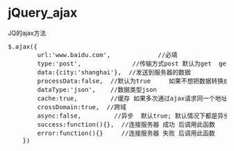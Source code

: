 # jQuery_ajax
JQ的ajax方法
<pre>
$.ajax({
        url:'www.baidu.com',             //必填
        type:'post',              //传输方式post 默认为get  get时将数据转换成字符串格式并添加到URL的后面  如果不想转换成字符串需设置processData为false
        data:{city:'shanghai'},  //发送到服务器的数据
        processData:false,  //默认为true     如果不想把数据转换成字符串只要设置为false，比如传输XML对象给服务器时用false
        dataType:'json',    //数据类型json
        cache:true,         //缓存 如果多次通过ajax请求同一个地址  true只有第一次从服务器请求 后面的会在缓存中获取（缓存中存在）
        crossDomain:true,  //跨域
        async:false,         //异步  默认true; 默认情况下都是异步传输
        success:function(){},  //连接服务器 成功 后调用此函数
        error:function(){}     //连接服务器 失败 后调用此函数
    })
</pre>
